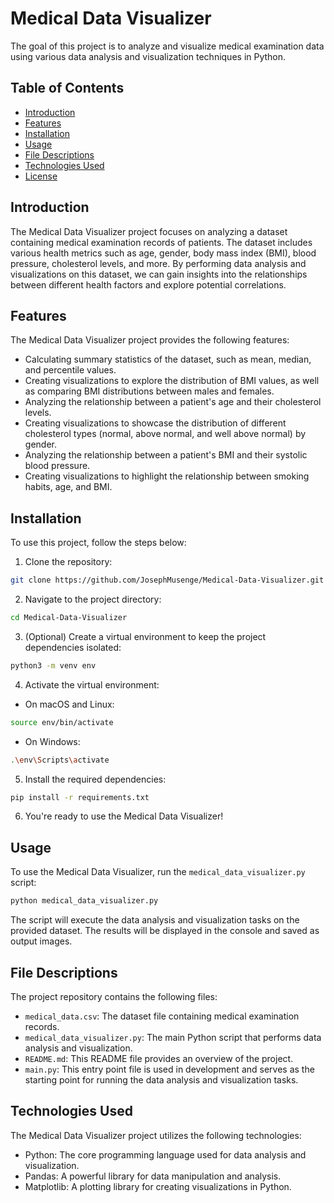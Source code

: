 # Medical Data Visualizer

The goal of this project is to analyze and visualize medical examination data using various data analysis and visualization techniques in Python.

## Table of Contents

- [Introduction](#introduction)
- [Features](#features)
- [Installation](#installation)
- [Usage](#usage)
- [File Descriptions](#file-descriptions)
- [Technologies Used](#technologies-used)
- [License](#license)

## Introduction

The Medical Data Visualizer project focuses on analyzing a dataset containing medical examination records of patients. The dataset includes various health metrics such as age, gender, body mass index (BMI), blood pressure, cholesterol levels, and more. By performing data analysis and visualizations on this dataset, we can gain insights into the relationships between different health factors and explore potential correlations.

## Features

The Medical Data Visualizer project provides the following features:

- Calculating summary statistics of the dataset, such as mean, median, and percentile values.
- Creating visualizations to explore the distribution of BMI values, as well as comparing BMI distributions between males and females.
- Analyzing the relationship between a patient's age and their cholesterol levels.
- Creating visualizations to showcase the distribution of different cholesterol types (normal, above normal, and well above normal) by gender.
- Analyzing the relationship between a patient's BMI and their systolic blood pressure.
- Creating visualizations to highlight the relationship between smoking habits, age, and BMI.

## Installation

To use this project, follow the steps below:

1. Clone the repository:

```bash
git clone https://github.com/JosephMusenge/Medical-Data-Visualizer.git
```

2. Navigate to the project directory:

```bash
cd Medical-Data-Visualizer
```

3. (Optional) Create a virtual environment to keep the project dependencies isolated:

```bash
python3 -m venv env
```

4. Activate the virtual environment:

- On macOS and Linux:

```bash
source env/bin/activate
```

- On Windows:

```bash
.\env\Scripts\activate
```

5. Install the required dependencies:

```bash
pip install -r requirements.txt
```

6. You're ready to use the Medical Data Visualizer!

## Usage

To use the Medical Data Visualizer, run the `medical_data_visualizer.py` script:

```bash
python medical_data_visualizer.py
```

The script will execute the data analysis and visualization tasks on the provided dataset. The results will be displayed in the console and saved as output images.

## File Descriptions

The project repository contains the following files:

- `medical_data.csv`: The dataset file containing medical examination records.
- `medical_data_visualizer.py`: The main Python script that performs data analysis and visualization.
- `README.md`: This README file provides an overview of the project.
- `main.py`: This entry point file is used in development and serves as the starting point for running the data analysis and visualization tasks.

## Technologies Used

The Medical Data Visualizer project utilizes the following technologies:

- Python: The core programming language used for data analysis and visualization.
- Pandas: A powerful library for data manipulation and analysis.
- Matplotlib: A plotting library for creating visualizations in Python.



